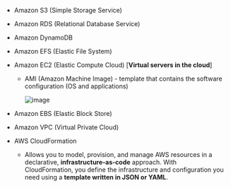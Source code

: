 - Amazon S3 (Simple Storage Service)
- Amazon RDS (Relational Database Service)
- Amazon DynamoDB
- Amazon EFS (Elastic File System)
- Amazon EC2 (Elastic Compute Cloud) [**Virtual servers in the cloud**]
  - AMI (Amazon Machine Image) - template that contains the software configuration (OS and applications)
    
    ![image](https://github.com/user-attachments/assets/e86ed1ee-1950-4091-b979-e1a9c2a3f6a8)
    
- Amazon EBS (Elastic Block Store)
- Amazon VPC (Virtual Private Cloud)
- AWS CloudFormation
  - Allows you to model, provision, and manage AWS resources in a declarative, **infrastructure-as-code** approach. With CloudFormation, you define the infrastructure and configuration you need using a **template written in JSON or YAML**.
